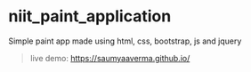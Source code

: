# niit_paint_application


Simple paint app made using html, css, bootstrap, js and jquery

>live demo:
https://saumyaaverma.github.io/
